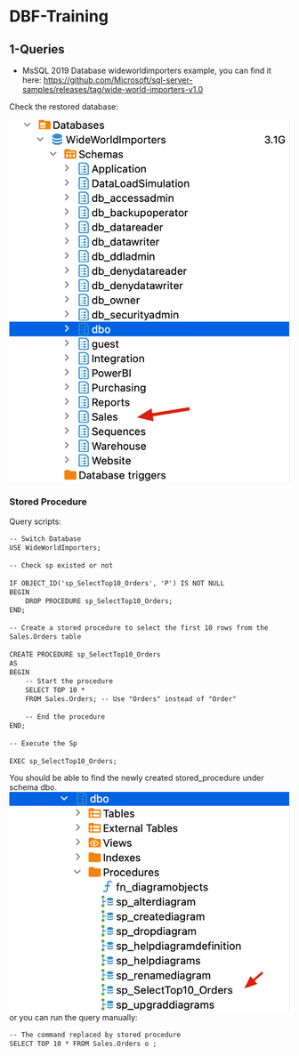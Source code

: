 # DBF-Training

## 1-Queries

- MsSQL 2019 Database wideworldimporters example, you can find it here: <https://github.com/Microsoft/sql-server-samples/releases/tag/wide-world-importers-v1.0>


Check the restored database:

![](_attachments/Pasted%20image%2020231017172731.png)
### Stored Procedure

Query scripts: 
```
-- Switch Database
USE WideWorldImporters;

-- Check sp existed or not

IF OBJECT_ID('sp_SelectTop10_Orders', 'P') IS NOT NULL
BEGIN
    DROP PROCEDURE sp_SelectTop10_Orders;
END;

-- Create a stored procedure to select the first 10 rows from the Sales.Orders table

CREATE PROCEDURE sp_SelectTop10_Orders
AS
BEGIN
    -- Start the procedure
    SELECT TOP 10 *
    FROM Sales.Orders; -- Use "Orders" instead of "Order"
    
    -- End the procedure
END;

-- Execute the Sp

EXEC sp_SelectTop10_Orders;
```

You should be able to find the newly created stored_procedure under schema dbo.
![](_attachments/Pasted%20image%2020231017173250.png)
or you can run the query manually:
```
-- The command replaced by stored procedure
SELECT TOP 10 * FROM Sales.Orders o ;
```